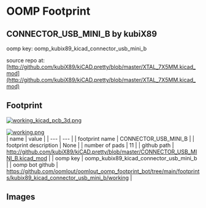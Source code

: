 # OOMP Footprint  
## CONNECTOR_USB_MINI_B  by kubiX89  
  
oomp key: oomp_kubix89_kicad_connector_usb_mini_b  
  
source repo at: [http://github.com/kubiX89/kiCAD.pretty/blob/master/XTAL_7X5MM.kicad_mod](http://github.com/kubiX89/kiCAD.pretty/blob/master/XTAL_7X5MM.kicad_mod)  
## Footprint  
  
[![working_kicad_pcb_3d.png](working_kicad_pcb_3d_600.png)](working_kicad_pcb_3d.png)  
  
[![working.png](working_600.png)](working.png)  
| name | value | 
| --- | --- | 
| footprint name | CONNECTOR_USB_MINI_B | 
| footprint description | None | 
| number of pads | 11 | 
| github path | http://github.com/kubiX89/kiCAD.pretty/blob/master/CONNECTOR_USB_MINI_B.kicad_mod | 
| oomp key | oomp_kubix89_kicad_connector_usb_mini_b | 
| oomp bot github | https://github.com/oomlout/oomlout_oomp_footprint_bot/tree/main/footprints/kubix89_kicad_connector_usb_mini_b/working | 
## Images  
